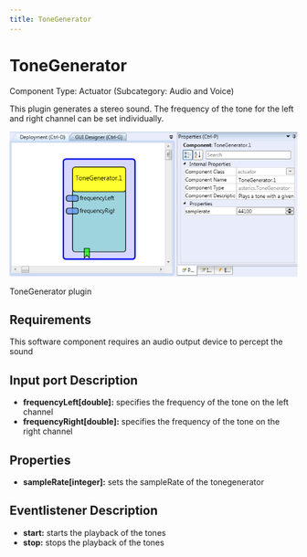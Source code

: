 ```yaml
---
title: ToneGenerator
---
```


# ToneGenerator

Component Type: Actuator (Subcategory: Audio and Voice)

This plugin generates a stereo sound. The frequency of the tone for the left and right channel can be set individually.

![Screenshot: ToneGenerator plugin](./img/tonegenerator.png "Screenshot: ToneGenerator plugin")

ToneGenerator plugin

## Requirements

This software component requires an audio output device to percept the sound

## Input port Description

- **frequencyLeft\[double\]:** specifies the frequency of the tone on the left channel
- **frequencyRight\[double\]:** specifies the frequency of the tone on the right channel

## Properties

- **sampleRate\[integer\]:** sets the sampleRate of the tonegenerator

## Eventlistener Description

- **start:** starts the playback of the tones
- **stop:** stops the playback of the tones
